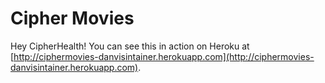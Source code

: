 # Cipher Movies

Hey CipherHealth! You can see this in action on Heroku at [http://ciphermovies-danvisintainer.herokuapp.com](http://ciphermovies-danvisintainer.herokuapp.com).